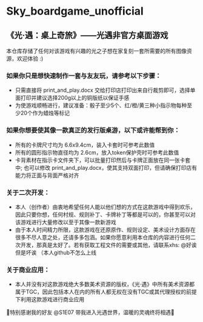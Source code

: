 # Sky_boardgame_unofficial
## 《光·遇：桌上奇旅》——光遇非官方桌面游戏

本仓库存储了任何对该游戏有兴趣的光之子想在家复刻一套所需要的所有图像资源，欢迎体验 :)

### 如果你只是想快速制作一套与友友玩，请参考以下步骤：
- 只需直接将 print_and_play.docx 交给打印店打印出来自行裁剪即可，选择单面打印并建议选择200g以上的铜版纸以保证手感
- 为使游戏顺畅进行，建议准备：骰子至少5个、红/橙/黄三种小指示物每种至少20个作为蜡烛等标记

### 如果你想要使其像一款真正的发行版桌游，以下或许能帮到你：
- 所有的卡牌尺寸均为 6.6x9.4cm，装入卡套时可参考此数值
- 所有的圆形指示物直径均为 2.6cm，放入token保护壳时可参考此数值
- 卡背素材在指示卡文件夹下，可以批量打印然后与卡牌正面放在同一张卡套中; 也可以修改 print_and_play.docx，使其支持双面打印，但请确保打印店有能力将正面与背面严格对齐

### 关于二次开发：
- 本人（创作者）由衷地希望任何人能以他们想的方式在这款游戏中得到欢乐，因此只要你想，任何村规、规则补丁、卡牌补丁等都是可以的，你甚至可以对该游戏进行大量修改以至于其像一款新游戏
- 由于本人时间精力所限，这款游戏在还原原作、规则设定、美术设计方面存在很多不尽人意之处，还请多多包涵。如果你愿意利用本仓库的内容进行任何二次开发，那真是太好了。若有获取工程文件的需要或其他，请联系xhs: @好诶但是坏诶 （本人github不怎么上线

### 关于商业应用：
- 本人并没有对这款游戏绝大多数美术资源的版权，《光·遇》中所有美术资源都属于TGC，因此包括本人在内的所有人都无权在没有TGC或其代理授权的前提下利用这款游戏进行商业应用

💐特别感谢我的好友 @S1E07 带我进入光遇世界，温暖的灵魂终将相遇💐
